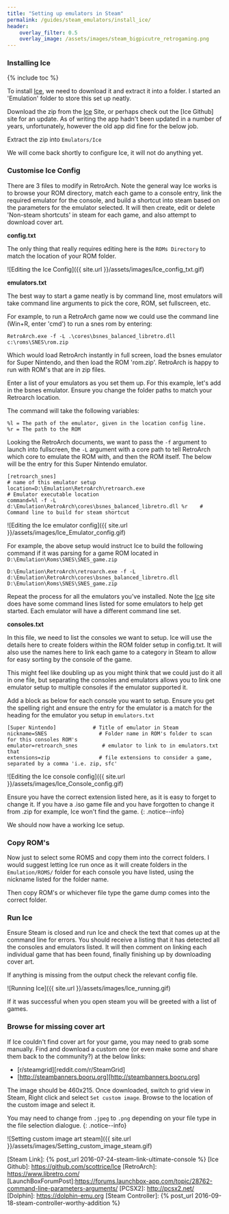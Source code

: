 ```yaml
---
title: "Setting up emulators in Steam"
permalink: /guides/steam_emulators/install_ice/
header:
    overlay_filter: 0.5
    overlay_image: /assets/images/steam_bigpicutre_retrogaming.png
---
```


### Installing Ice

{% include toc %}

To install [Ice], we need to download it and extract it into a folder.  I started an 'Emulation' folder to store this set up neatly.

Download the zip from the [Ice] Site, or perhaps check out the [Ice Github] site for an update.  As of writing the app hadn't been updated in a number of years, unfortunately, however the old app did fine for the below job.

Extract the zip into `Emulators/Ice`

We will come back shortly to configure Ice, it will not do anything yet.



### Customise Ice Config

There are 3 files to modify in RetroArch.  Note the general way Ice works is to browse your ROM directory, match each game to a console entry, link the required emulator for the console, and build a shortcut into steam based on the parameters for the emulator selected.  It will then create, edit or delete 'Non-steam shortcuts' in steam for each game, and also attempt to download cover art.


**config.txt**

The only thing that really requires editing here is the `ROMs Directory` to match the location of your ROM folder.


![Editing the Ice Config]({{ site.url }}/assets/images/Ice_config_txt.gif)

**emulators.txt**

The best way to start a game neatly is by command line, most emulators will take command line arguments to pick the core, ROM, set fullscreen, etc.

For example, to run a RetroArch game now we could use the command line (Win+R, enter 'cmd') to run a snes rom by entering:

`RetroArch.exe -f -L .\cores\bsnes_balanced_libretro.dll c:\roms\SNES\rom.zip`

Which would load RetroArch instantly in full screen, load the bsnes emulator for Super Nintendo, and then load the ROM 'rom.zip'.  RetroArch is happy to run with ROM's that are in zip files.

Enter a list of your emulators as you set them up.  For this example, let's add in the bsnes emulator.
Ensure you change the folder paths to match your Retroarch location.

The command will take the following variables:

```
%l = The path of the emulator, given in the location config line.
%r = The path to the ROM
```

Looking the RetroArch documents, we want to pass the `-f` argument to launch into fullscreen, the `-L` argument with a core path to tell RetroArch which core to emulate the ROM with, and then the ROM itself.  The below will be the entry for this Super Nintendo emulator.

```
[retroarch_snes]                                                                # name of this emulator setup
location=D:\Emulation\RetroArch\retroarch.exe                                    # Emulator executable location
command=%l -f -L d:\Emulation\RetroArch\cores\bsnes_balanced_libretro.dll %r    # Command line to build for steam shortcut
```

![Editing the Ice emulator config]({{ site.url }}/assets/images/Ice_Emulator_config.gif)

For example, the above setup would instruct Ice to build the following command if it was parsing for a game ROM located in `D:\Emulation\Roms\SNES\SNES_game.zip`

`D:\Emulation\RetroArch\retroarch.exe -f -L d:\Emulation\RetroArch\cores\bsnes_balanced_libretro.dll D:\Emulation\Roms\SNES\SNES_game.zip`

Repeat the process for all the emulators you've installed.  Note the [Ice] site does have some command lines listed for some emulators to help get started.  Each emulator will have a different command line set.


**consoles.txt**

In this file, we need to list the consoles we want to setup.  Ice will use the details here to create folders within the ROM folder setup in config.txt.  It will also use the names here to link each game to a category in Steam to allow for easy sorting by the console of the game.

This might feel like doubling up as you might think that we could just do it all in one file, but separating the consoles and emulators allows you to link one emulator setup to multiple consoles if the emulator supported it.

Add a block as below for each console you want to setup.  Ensure you get the spelling right and ensure the entry for the emulator is a match for the heading for the emulator you setup in `emulators.txt`

```
[Super Nintendo]            # Title of emulator in Steam
nickname=SNES                 # Folder name in ROM's folder to scan for this consoles ROM's
emulator=retroarch_snes        # emulator to link to in emulators.txt that
extensions=zip                # file extensions to consider a game, separated by a comma 'i.e. zip, sfc'
```

![Editing the Ice console config]({{ site.url }}/assets/images/Ice_Console_config.gif)

Ensure you have the correct extension listed here, as it is easy to forget to change it.  If you have a .iso game file and you have forgotten to change it from .zip for example, Ice won't find the game.
{: .notice--info}

We should now have a working Ice setup.



### Copy ROM's

Now just to select some ROMS and copy them into the correct folders.  I would suggest letting Ice run once as it will create folders in the `Emulation/ROMS/` folder for each console you have listed, using the nickname listed for the folder name.

Then copy ROM's or whichever file type the game dump comes into the correct folder.  

### Run Ice

Ensure Steam is closed and run Ice and check the text that comes up at the command line for errors.  You should receive a listing that it has detected all the consoles and emulators listed.  It will then comment on linking each individual game that has been found, finally finishing up by downloading cover art.

If anything is missing from the output check the relevant config file.

![Running Ice]({{ site.url }}/assets/images/Ice_running.gif)

If it was successful when you open steam you will be greeted with a list of games.

### Browse for missing cover art

If Ice couldn't find cover art for your game, you may need to grab some manually.  Find and download a custom one (or even make some and share them back to the community?) at the below links:

* [r/steamgrid][reddit.com/r/SteamGrid] 
* [http://steambanners.booru.org][http://steambanners.booru.org]

The image should be 460x215.  Once downloaded, switch to grid view in Steam, Right click and select `Set custom image`.  Browse to the location of the custom image and select it.

You may need to change from `.jpeg` to `.png` depending on your file type in the file selection dialogue.
{: .notice--info}

![Setting custom image art steam]({{ site.url }}/assets/images/Setting_custom_image_steam.gif)


[Ice]: http://scottrice.github.io/Ice/
[Steam Link]: {% post_url 2016-07-24-steam-link-ultimate-console %}
[Ice Github]: https://github.com/scottrice/Ice
[RetroArch]: https://www.libretro.com/
[LaunchBoxForumPost]:https://forums.launchbox-app.com/topic/28762-command-line-parameters-arguments/
[PCSX2]: http://pcsx2.net/
[Dolphin]: https://dolphin-emu.org
[Steam Controller]: {% post_url 2016-09-18-steam-controller-worthy-addition %}